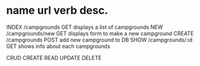 name        url             verb                desc.
=========================================================================
INDEX   /campgrounds        GET     displays a list of campgrounds
NEW     /campgrounds/new    GET     displays form to make a new campground
CREATE  /campgrounds        POST    add new campground to DB
SHOW    /campgrounds/:id    GET     shows info about each campgrounds


CRUD
CREATE
READ
UPDATE
DELETE
